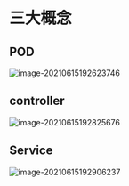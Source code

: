 # 三大概念

## POD

![image-20210615192623746](https://gitee.com/xu_guo_dong/images/raw/master/img/image-20210615192623746.png)

## controller

![image-20210615192825676](https://gitee.com/xu_guo_dong/images/raw/master/img/image-20210615192825676.png)

## Service

![image-20210615192906237](https://gitee.com/xu_guo_dong/images/raw/master/img/image-20210615192906237.png)